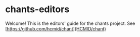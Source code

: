# chants-editors

Welcome!  This is the editors' guide for the chants project.  See [https://github.com/hcmid/chant](HCMID/chant)
